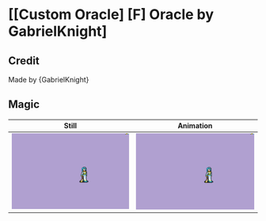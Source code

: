 # [\[Custom Oracle\] \[F\] Oracle by GabrielKnight]

## Credit

Made by {GabrielKnight}

## Magic

| Still | Animation |
| :---: | :-------: |
| ![Magic still](./Magic_000.png) | ![Magic animation](./Magic.gif) |
